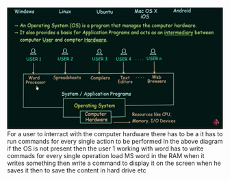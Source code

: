  <!-- OPERATING SYSTEMS -->

![Alt text](image-1.png)
For a user to interract with the computer hardware there has to be a it has to run commands for every single action to be performed 
  In the above diagram if the OS is not present then the user 1 working with word has to write commads for every single operation
    load MS word in the RAM 
    when it writes something then write a command to display it on the screen 
    when he saves it then to save the content in hard drive etc
    
